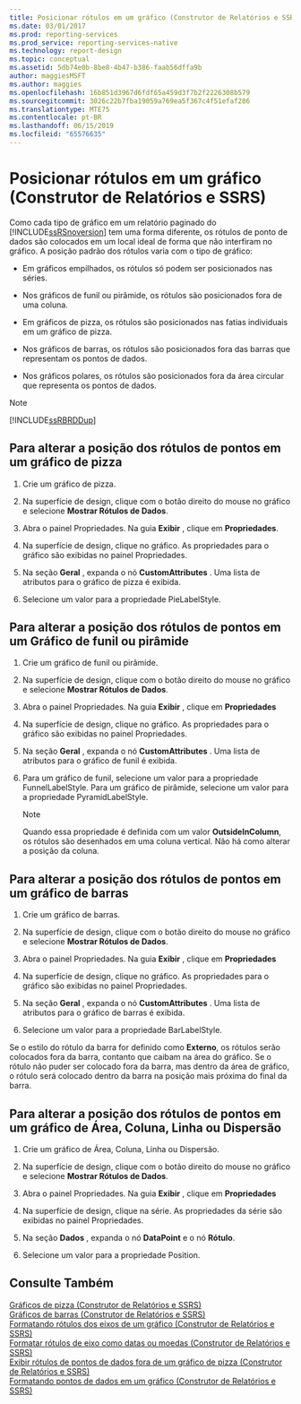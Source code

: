 ```yaml
---
title: Posicionar rótulos em um gráfico (Construtor de Relatórios e SSRS) | Microsoft Docs
ms.date: 03/01/2017
ms.prod: reporting-services
ms.prod_service: reporting-services-native
ms.technology: report-design
ms.topic: conceptual
ms.assetid: 5db74e0b-8be8-4b47-b386-faab56dffa9b
author: maggiesMSFT
ms.author: maggies
ms.openlocfilehash: 16b851d3967d6fdf65a459d3f7b2f2226308b579
ms.sourcegitcommit: 3026c22b7fba19059a769ea5f367c4f51efaf286
ms.translationtype: MTE75
ms.contentlocale: pt-BR
ms.lasthandoff: 06/15/2019
ms.locfileid: "65576635"
---
```

# <a name="position-labels-in-a-chart-report-builder-and-ssrs"></a>Posicionar rótulos em um gráfico (Construtor de Relatórios e SSRS)
  Como cada tipo de gráfico em um relatório paginado do [!INCLUDE[ssRSnoversion](../../includes/ssrsnoversion-md.md)] tem uma forma diferente, os rótulos de ponto de dados são colocados em um local ideal de forma que não interfiram no gráfico. A posição padrão dos rótulos varia com o tipo de gráfico:  
  
-   Em gráficos empilhados, os rótulos só podem ser posicionados nas séries.  
  
-   Nos gráficos de funil ou pirâmide, os rótulos são posicionados fora de uma coluna.  
  
-   Em gráficos de pizza, os rótulos são posicionados nas fatias individuais em um gráfico de pizza.  
  
-   Nos gráficos de barras, os rótulos são posicionados fora das barras que representam os pontos de dados.  
  
-   Nos gráficos polares, os rótulos são posicionados fora da área circular que representa os pontos de dados.  
  
> [!NOTE]  
>  [!INCLUDE[ssRBRDDup](../../includes/ssrbrddup-md.md)]  
  
## <a name="to-change-the-position-of-point-labels-in-a-pie-chart"></a>Para alterar a posição dos rótulos de pontos em um gráfico de pizza  
  
1.  Crie um gráfico de pizza.  
  
2.  Na superfície de design, clique com o botão direito do mouse no gráfico e selecione **Mostrar Rótulos de Dados**.  
  
3.  Abra o painel Propriedades. Na guia **Exibir** , clique em **Propriedades**.  
  
4.  Na superfície de design, clique no gráfico. As propriedades para o gráfico são exibidas no painel Propriedades.  
  
5.  Na seção **Geral** , expanda o nó **CustomAttributes** . Uma lista de atributos para o gráfico de pizza é exibida.  
  
6.  Selecione um valor para a propriedade PieLabelStyle.  
  
## <a name="to-change-the-position-of-point-labels-in-a-funnel-or-pyramid-chart"></a>Para alterar a posição dos rótulos de pontos em um Gráfico de funil ou pirâmide  
  
1.  Crie um gráfico de funil ou pirâmide.  
  
2.  Na superfície de design, clique com o botão direito do mouse no gráfico e selecione **Mostrar Rótulos de Dados**.  
  
3.  Abra o painel Propriedades. Na guia **Exibir** , clique em **Propriedades**  
  
4.  Na superfície de design, clique no gráfico. As propriedades para o gráfico são exibidas no painel Propriedades.  
  
5.  Na seção **Geral** , expanda o nó **CustomAttributes** . Uma lista de atributos para o gráfico de funil é exibida.  
  
6.  Para um gráfico de funil, selecione um valor para a propriedade FunnelLabelStyle. Para um gráfico de pirâmide, selecione um valor para a propriedade PyramidLabelStyle.  
  
    > [!NOTE]  
    >  Quando essa propriedade é definida com um valor **OutsideInColumn**, os rótulos são desenhados em uma coluna vertical. Não há como alterar a posição da coluna.  
  
## <a name="to-change-the-position-of-point-labels-in-a-bar-chart"></a>Para alterar a posição dos rótulos de pontos em um gráfico de barras  
  
1.  Crie um gráfico de barras.  
  
2.  Na superfície de design, clique com o botão direito do mouse no gráfico e selecione **Mostrar Rótulos de Dados**.  
  
3.  Abra o painel Propriedades. Na guia **Exibir** , clique em **Propriedades**  
  
4.  Na superfície de design, clique no gráfico. As propriedades para o gráfico são exibidas no painel Propriedades.  
  
5.  Na seção **Geral** , expanda o nó **CustomAttributes** . Uma lista de atributos para o gráfico de barras é exibida.  
  
6.  Selecione um valor para a propriedade BarLabelStyle.  
  
 Se o estilo do rótulo da barra for definido como **Externo**, os rótulos serão colocados fora da barra, contanto que caibam na área do gráfico. Se o rótulo não puder ser colocado fora da barra, mas dentro da área de gráfico, o rótulo será colocado dentro da barra na posição mais próxima do final da barra.  
  
## <a name="to-change-the-position-of-point-labels-in-an-area-column-line-or-scatter-chart"></a>Para alterar a posição dos rótulos de pontos em um gráfico de Área, Coluna, Linha ou Dispersão  
  
1.  Crie um gráfico de Área, Coluna, Linha ou Dispersão.  
  
2.  Na superfície de design, clique com o botão direito do mouse no gráfico e selecione **Mostrar Rótulos de Dados**.  
  
3.  Abra o painel Propriedades. Na guia **Exibir** , clique em **Propriedades**  
  
4.  Na superfície de design, clique na série. As propriedades da série são exibidas no painel Propriedades.  
  
5.  Na seção **Dados** , expanda o nó **DataPoint** e o nó **Rótulo**.  
  
6.  Selecione um valor para a propriedade Position.  
  
## <a name="see-also"></a>Consulte Também  
 [Gráficos de pizza &#40;Construtor de Relatórios e SSRS&#41;](../../reporting-services/report-design/pie-charts-report-builder-and-ssrs.md)   
 [Gráficos de barras &#40;Construtor de Relatórios e SSRS&#41;](../../reporting-services/report-design/bar-charts-report-builder-and-ssrs.md)   
 [Formatando rótulos dos eixos de um gráfico &#40;Construtor de Relatórios e SSRS&#41;](../../reporting-services/report-design/formatting-axis-labels-on-a-chart-report-builder-and-ssrs.md)   
 [Formatar rótulos de eixo como datas ou moedas &#40;Construtor de Relatórios e SSRS&#41;](../../reporting-services/report-design/format-axis-labels-as-dates-or-currencies-report-builder-and-ssrs.md)   
 [Exibir rótulos de pontos de dados fora de um gráfico de pizza &#40;Construtor de Relatórios e SSRS&#41;](../../reporting-services/report-design/display-data-point-labels-outside-a-pie-chart-report-builder-and-ssrs.md)   
 [Formatando pontos de dados em um gráfico &#40;Construtor de Relatórios e SSRS&#41;](../../reporting-services/report-design/formatting-data-points-on-a-chart-report-builder-and-ssrs.md)  
  
  
